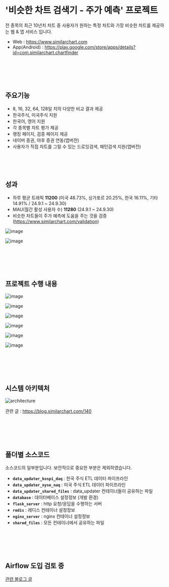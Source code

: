 # '비슷한 차트 검색기 - 주가 예측' 프로젝트

전 종목의 최근 10년치 차트 중 사용자가 원하는 특정 차트와 가장 비슷한 차트를 제공하는 웹 & 앱 서비스 입니다.

- Web : https://www.similarchart.com
- App(Android) : https://play.google.com/store/apps/details?id=com.similarchart.chartfinder

<br>
<br>
<br>
<br>
 
## 주요기능
- 8, 16, 32, 64, 128일 치의 다양한 비교 결과 제공
- 한국주식, 미국주식 지원
- 한국어, 영어 지원
- 각 종목별 차트 평가 제공
- 랭킹 페이지, 검증 페이지 제공
- 네이버 증권, 야후 증권 연동(앱버전)
- 사용자가 직접 차트를 그릴 수 있는 드로잉검색, 패턴검색 지원(앱버전)
  
<br>
<br>
<br>

## 성과
- 하루 평균 트래픽 **11200** (미국 48.73%, 싱가포르 20.25%, 한국 16.11%, 기타 14.91% / 24.9.1 ~ 24.9.30)
- MAU(월간 활성 사용자 수) **11280** (24.9.1 ~ 24.9.30)
- 비슷한 차트들이 주가 예측에 도움을 주는 것을 검증 (https://www.similarchart.com/validation)
  
![image](https://github.com/user-attachments/assets/a259a4ae-d118-4e57-b98e-bfdc7729f0a5)

![image](https://github.com/user-attachments/assets/1974d3bb-3a17-43d2-a65e-aa56285d8b57)

<br>
<br>
<br>
<br>

## 프로젝트 수행 내용

![image](https://github.com/user-attachments/assets/4a5f2ebc-2bc8-456e-b0f7-a18fb35ba766)

![image](https://github.com/user-attachments/assets/4a1abaca-b3d4-4d1e-8033-9ead41c68966)

![image](https://github.com/user-attachments/assets/8ba521a6-d68c-40c9-ace9-11d15bb23fc0)

![image](https://github.com/user-attachments/assets/20a0dcc1-9083-4354-8931-5211dab2a0fd)

![image](https://github.com/user-attachments/assets/d1ebe9bc-69cc-4bcc-b88f-ae895ba71189)

![image](https://github.com/user-attachments/assets/d53d0812-edfa-4522-882d-d1e74834ddcd)



<br>
<br>
<br>
<br>

## 시스템 아키텍처

![architecture](https://github.com/user-attachments/assets/502e266d-be36-4137-a390-098f7652b593)

관련 글 : https://blog.similarchart.com/140

<br>
<br>
<br>
<br>

## 폴더별 소스코드
소스코드의 일부분입니다. 보안적으로 중요한 부분은 제외하였습니다.

- **`data_updater_kospi_daq`** : 한국 주식 ETL 데이터 파이프라인
- **`data_updater_nyse_naq`** : 미국 주식 ETL 데이터 파이프라인
- **`data_updater_shared_files`** : data_updater 컨테이너들이 공유하는 파일
- **`database`** : 데이터베이스 설정정보 (개발 환경)
- **`flask_server`** : http 요청/응답을 수행하는 서버
- **`redis`** : 레디스 컨테이너 설정정보
- **`nginx_server`** : nginx 컨테이너 설정정보
- **`shared_files`** : 모든 컨테이너에서 공유하는 파일

<br>
<br>
<br>
<br>

## Airflow 도입 검토 중
[관련 블로그 글](https://blog.similarchart.com/253)
